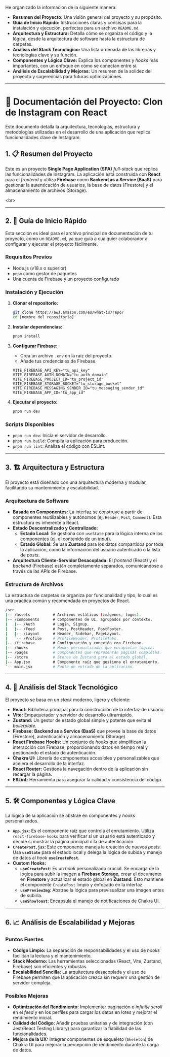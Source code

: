 He organizado la información de la siguiente manera:

-   **Resumen del Proyecto:** Una visión general del proyecto y su propósito.
-   **Guía de Inicio Rápido:** Instrucciones claras y concisas para la instalación y ejecución, perfectas para un archivo `README.md`.
-   **Arquitectura y Estructura:** Detalla cómo se organiza el código y la lógica, desde la arquitectura de software hasta la estructura de carpetas.
-   **Análisis del Stack Tecnológico:** Una lista ordenada de las librerías y tecnologías clave y su función.
-   **Componentes y Lógica Clave:** Explica los componentes y _hooks_ más importantes, con un enfoque en cómo se conectan entre sí.
-   **Análisis de Escalabilidad y Mejoras:** Un resumen de la solidez del proyecto y sugerencias para futuras optimizaciones.

---

# 🚀 Documentación del Proyecto: Clon de Instagram con React

Este documento detalla la arquitectura, tecnologías, estructura y metodologías utilizadas en el desarrollo de una aplicación que replica funcionalidades clave de Instagram.

## 1\. 📋 Resumen del Proyecto

Este es un proyecto **Single Page Application (SPA)** _full-stack_ que replica las funcionalidades de Instagram. La aplicación está construida con **React** para el _frontend_ y utiliza **Firebase** como **Backend as a Service (BaaS)** para gestionar la autenticación de usuarios, la base de datos (Firestore) y el almacenamiento de archivos (Storage).

\<br\>

---

## 2\. 🚀 Guía de Inicio Rápido

Esta sección es ideal para el archivo principal de documentación de tu proyecto, como un `README.md`, ya que guía a cualquier colaborador a configurar y ejecutar el proyecto fácilmente.

### Requisitos Previos

-   Node.js (v18.x o superior)
-   `pnpm` como gestor de paquetes
-   Una cuenta de Firebase y un proyecto configurado

### Instalación y Ejecución

1.  **Clonar el repositorio:**

    ```bash
    git clone https://aws.amazon.com/es/what-is/repo/
    cd [nombre del repositorio]
    ```

2.  **Instalar dependencias:**

    ```bash
    pnpm install
    ```

3.  **Configurar Firebase:**

    -   Crea un archivo `.env` en la raíz del proyecto.
    -   Añade tus credenciales de Firebase.

    <!-- end list -->

    ```env
    VITE_FIREBASE_API_KEY="tu_api_key"
    VITE_FIREBASE_AUTH_DOMAIN="tu_auth_domain"
    VITE_FIREBASE_PROJECT_ID="tu_project_id"
    VITE_FIREBASE_STORAGE_BUCKET="tu_storage_bucket"
    VITE_FIREBASE_MESSAGING_SENDER_ID="tu_messaging_sender_id"
    VITE_FIREBASE_APP_ID="tu_app_id"
    ```

4.  **Ejecutar el proyecto:**

    ```bash
    pnpm run dev
    ```

### Scripts Disponibles

-   `pnpm run dev`: Inicia el servidor de desarrollo.
-   `pnpm run build`: Compila la aplicación para producción.
-   `pnpm run lint`: Analiza el código con ESLint.

---

## 3\. 🏗️ Arquitectura y Estructura

El proyecto está diseñado con una arquitectura moderna y modular, facilitando su mantenimiento y escalabilidad.

### Arquitectura de Software

-   **Basada en Componentes:** La interfaz se construye a partir de componentes reutilizables y autónomos (ej. `Header`, `Post`, `Comment`). Esta estructura es inherente a React.
-   **Estado Descentralizado y Centralizado:**
    -   **Estado Local:** Se gestiona con `useState` para la lógica interna de los componentes (ej. el contenido de un _input_).
    -   **Estado Global:** Se usa **Zustand** para los datos compartidos por toda la aplicación, como la información del usuario autenticado o la lista de _posts_.
-   **Arquitectura Cliente-Servidor Desacoplada:** El _frontend_ (React) y el _backend_ (Firebase) están completamente separados, comunicándose a través de las APIs de Firebase.

### Estructura de Archivos

La estructura de carpetas se organiza por funcionalidad y tipo, lo cual es una práctica común y recomendada en proyectos de React.

```bash
/src
|-- /assets          # Archivos estáticos (imágenes, logos).
|-- /components      # Componentes de UI, agrupados por contexto.
|   |-- /Auth        # Login, Signup.
|   |-- /Feed        # Post, PostHeader, PostFooter.
|   |-- /Layout      # Header, Sidebar, PageLayout.
|   `-- /Profile     # ProfileHeader, ProfileTabs.
|-- /firebase        # Configuración y conexión con Firebase.
|-- /hooks           # Hooks personalizados que encapsulan lógica.
|-- /pages           # Componentes que representan páginas completas.
|-- /store           # Stores de Zustand para el estado global.
|-- App.jsx          # Componente raíz que gestiona el enrutamiento.
`-- main.jsx         # Punto de entrada de la aplicación.
```

---

## 4\. 🧩 Análisis del Stack Tecnológico

El proyecto se basa en un _stack_ moderno, ligero y eficiente:

-   **React:** Biblioteca principal para la construcción de la interfaz de usuario.
-   **Vite:** Empaquetador y servidor de desarrollo ultrarrápido.
-   **Zustand:** Un gestor de estado global simple y potente que evita el _boilerplate_.
-   **Firebase:** **Backend as a Service (BaaS)** que provee la base de datos (Firestore), autenticación y almacenamiento (Storage).
-   **React Firebase Hooks:** Un conjunto de _hooks_ que simplifican la interacción con Firebase, proporcionando datos en tiempo real y gestionando el estado de autenticación.
-   **Chakra UI:** Librería de componentes accesibles y personalizables que acelera el desarrollo de la interfaz.
-   **React Router:** Gestiona la navegación dentro de la aplicación sin recargar la página.
-   **ESLint:** Herramienta para asegurar la calidad y consistencia del código.

---

## 5\. 🛠️ Componentes y Lógica Clave

La lógica de la aplicación se abstrae en componentes y _hooks_ personalizados.

-   **`App.jsx`**: Es el componente raíz que controla el enrutamiento. Utiliza `react-firebase-hooks` para verificar si un usuario está autenticado y decide si mostrar la página principal o la de autenticación.
-   **`CreatePost.jsx`**: Este componente maneja la creación de nuevos _posts_. Usa **`useState`** para el estado local y delega la lógica de subida y manejo de datos al _hook_ **`useCreatePost`**.
-   **Custom Hooks:**
    -   **`useCreatePost`**: Es un _hook_ personalizado crucial. Se encarga de la lógica para subir la imagen a **Firebase Storage**, crear el documento en **Firestore** y actualizar el estado global en **Zustand**. Esto mantiene el componente `CreatePost` limpio y enfocado en la interfaz.
    -   **`usePreviewImg`**: Abstrae la lógica para previsualizar una imagen antes de subirla.
    -   **`useShowToast`**: Encapsula el manejo de notificaciones de Chakra UI.

---

## 6\. 📈 Análisis de Escalabilidad y Mejoras

### Puntos Fuertes

-   **Código Limpio:** La separación de responsabilidades y el uso de _hooks_ facilitan la lectura y el mantenimiento.
-   **Stack Moderno:** Las herramientas seleccionadas (React, Vite, Zustand, Firebase) son eficientes y robustas.
-   **Escalabilidad Sencilla:** La arquitectura desacoplada y el uso de Firebase permiten que la aplicación crezca sin requerir una gestión de servidor compleja.

### Posibles Mejoras

-   **Optimización del Rendimiento:** Implementar paginación o _infinite scroll_ en el _feed_ y en los perfiles para cargar los datos en lotes y mejorar el rendimiento inicial.
-   **Calidad del Código:** Añadir pruebas unitarias y de integración (con Jest/React Testing Library) para garantizar la fiabilidad de las funcionalidades.
-   **Mejora de la UX:** Integrar componentes de esqueleto (`Skeleton`) de Chakra UI para mejorar la percepción de rendimiento durante la carga de datos.
